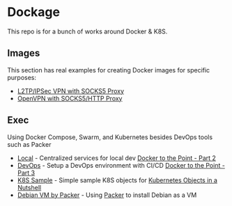 # Dockage
This repo is for a bunch of works around Docker & K8S. 

## Images
This section has real examples for creating Docker images for specific purposes:

- [L2TP/IPSec VPN with SOCKS5 Proxy](/Image/L2TP.SOCKS)
- [OpenVPN with SOCKS5/HTTP Proxy](/Image/OpenVPN.Proxy)

## Exec
Using Docker Compose, Swarm, and Kubernetes besides DevOps tools such as Packer

- [Local](/Exec/Local) - Centralized services for local dev [Docker to the Point - Part 2](https://www.devocative.org/article/tech/docker02)  
- [DevOps](/Exec/DevOps) - Setup a DevOps environment with CI/CD [Docker to the Point - Part 3](https://www.devocative.org/article/tech/docker03)
- [K8S Sample](/Exec/K8S/Sample) - Simple sample K8S objects for [Kubernetes Objects in a Nutshell](https://www.devocative.org/article/tech/k8s-objects)
- [Debian VM by Packer](/Exec/Packer/Debian) - Using [Packer](https://www.packer.io/) to install Debian as a VM

